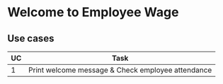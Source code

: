 # **Welcome to Employee Wage**

## Use cases ##
UC          | Task
------------|--------------
1           | Print welcome message & Check employee attendance